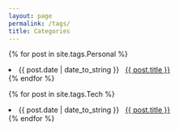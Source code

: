 ```yaml
---
layout: page
permalink: /tags/
title: Categories
---
```



 
{% for post in site.tags.Personal %}
 <li><span>{{ post.date | date_to_string }}</span> &nbsp; <a href="{{ post.url }}">{{ post.title }}</a></li>
{% endfor %}


 
{% for post in site.tags.Tech %}
 <li><span>{{ post.date | date_to_string }}</span> &nbsp; <a href="{{ post.url }}">{{ post.title }}</a></li>
{% endfor %}

<!-- <div id="archives">
{% for category in site.categories %}
  <div class="archive-group">
    {% capture category_name %}{{ category | first }}{% endcapture %}
    <div id="#{{ category_name | slugize }}"></div>
    <p></p>

    <h3 class="category-head">{{ category_name }}</h3>
    <a name="{{ category_name | slugize }}"></a>
    {% for post in site.categories[category_name] %}
    <article class="archive-item">
      <h4><a href="{{ site.baseurl }}{{ post.url }}">{{post.title}}</a></h4>
    </article>
    {% endfor %}
  <!--</div>
{% endfor %}
</div> -->
